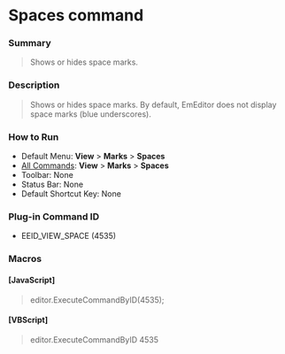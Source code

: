 # Spaces command

### Summary

> Shows or hides space marks.

### Description

> Shows or hides space marks. By default, EmEditor does not display space marks (blue underscores).

### How to Run

- Default Menu: **View** \> **Marks** \> **Spaces**
- [All Commands](../tools/all_commands): **View** \> **Marks** \> **Spaces**
- Toolbar: None
- Status Bar: None
- Default Shortcut Key: None

### Plug-in Command ID

- EEID\_VIEW\_SPACE (4535)

### Macros

#### \[JavaScript\]

> editor.ExecuteCommandByID(4535);

#### \[VBScript\]

> editor.ExecuteCommandByID 4535
